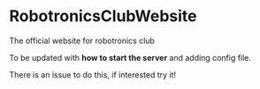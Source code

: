 # RobotronicsClubWebsite


The official website for robotronics club

To be updated with **how to start the server** and adding config file.

There is an issue to do this, if interested try it!
